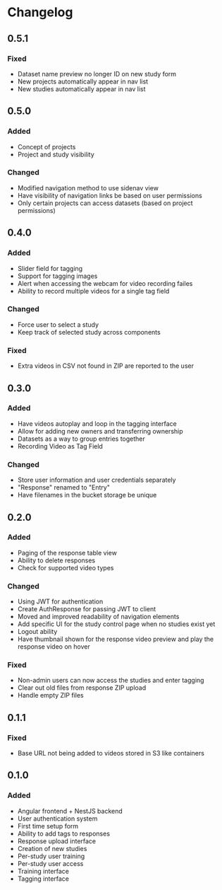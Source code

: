 # Changelog

## 0.5.1

### Fixed

* Dataset name preview no longer ID on new study form
* New projects automatically appear in nav list
* New studies automatically appear in nav list

## 0.5.0

### Added

* Concept of projects
* Project and study visibility

### Changed

* Modified navigation method to use sidenav view
* Have visibility of navigation links be based on user permissions
* Only certain projects can access datasets (based on project permissions)

## 0.4.0

### Added

* Slider field for tagging
* Support for tagging images
* Alert when accessing the webcam for video recording failes
* Ability to record multiple videos for a single tag field

### Changed

* Force user to select a study
* Keep track of selected study across components

### Fixed

* Extra videos in CSV not found in ZIP are reported to the user

## 0.3.0

### Added

* Have videos autoplay and loop in the tagging interface
* Allow for adding new owners and transferring ownership
* Datasets as a way to group entries together
* Recording Video as Tag Field

### Changed

* Store user information and user credentials separately
* "Response" renamed to "Entry"
* Have filenames in the bucket storage be unique

## 0.2.0

### Added

* Paging of the response table view
* Ability to delete responses
* Check for supported video types

### Changed

* Using JWT for authentication
* Create AuthResponse for passing JWT to client
* Moved and improved readability of navigation elements
* Add specific UI for the study control page when no studies exist yet
* Logout ability
* Have thumbnail shown for the response video preview and play the response video on hover

### Fixed

* Non-admin users can now access the studies and enter tagging
* Clear out old files from response ZIP upload
* Handle empty ZIP files

## 0.1.1

### Fixed

* Base URL not being added to videos stored in S3 like containers

## 0.1.0

### Added

* Angular frontend + NestJS backend
* User authentication system
* First time setup form
* Ability to add tags to responses
* Response upload interface
* Creation of new studies
* Per-study user training
* Per-study user access
* Training interface
* Tagging interface

